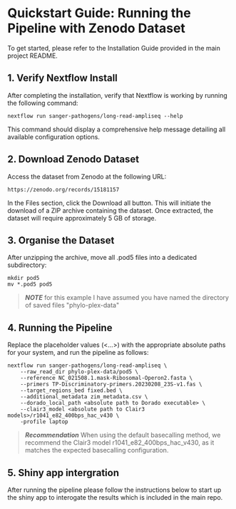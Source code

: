 # Quickstart Guide: Running the Pipeline with Zenodo Dataset

To get started, please refer to the Installation Guide provided in the main project README.

## 1. Verify Nextflow Install
After completing the installation, verify that Nextflow is working by running the following command:
```
nextflow run sanger-pathogens/long-read-ampliseq --help
```

This command should display a comprehensive help message detailing all available configuration options.

## 2. Download Zenodo Dataset
Access the dataset from Zenodo at the following URL:

```
https://zenodo.org/records/15181157
```
In the Files section, click the Download all button. This will initiate the download of a ZIP archive containing the dataset. Once extracted, the dataset will require approximately 5 GB of storage.

## 3. Organise the Dataset
After unzipping the archive, move all .pod5 files into a dedicated subdirectory:
```
mkdir pod5
mv *.pod5 pod5
```
> **_NOTE_** for this example I have assumed you have named the directory of saved files "phylo-plex-data"

## 4. Running the Pipeline
Replace the placeholder values (<...>) with the appropriate absolute paths for your system, and run the pipeline as follows:
```
nextflow run sanger-pathogens/long-read-ampliseq \
    --raw_read_dir phylo-plex-data/pod5 \
    --reference NC_021508.1.mask-Ribosomal-Operon2.fasta \
    --primers TP-Discriminatory-primers.20230208_23S-v1.fas \
    --target_regions_bed fixed.bed \
    --additional_metadata zim_metadata.csv \
    --dorado_local_path <absolute path to Dorado executable> \
    --clair3_model <absolute path to Clair3 models>/r1041_e82_400bps_hac_v430 \
    -profile laptop
```

> **_Recommendation_** When using the default basecalling method, we recommend the Clair3 model r1041_e82_400bps_hac_v430, as it matches the expected basecalling configuration.

## 5. Shiny app intergration

After running the pipeline please follow the instructions below to start up the shiny app to interogate the results which is included in the main repo.